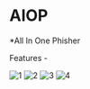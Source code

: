# AIOP
*All In One Phisher

Features - 



![1](https://user-images.githubusercontent.com/72663288/109320865-8a7f3a80-7876-11eb-940b-e269980a815c.jpg)
![2](https://user-images.githubusercontent.com/72663288/109321078-c31f1400-7876-11eb-9ebb-efe53d52586c.jpg)
![3](https://user-images.githubusercontent.com/72663288/109321101-c74b3180-7876-11eb-8a0a-d83cbcb82ec0.jpg)
![4](https://user-images.githubusercontent.com/72663288/109321122-cca87c00-7876-11eb-9a42-71af7f53160a.jpg)
